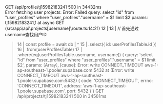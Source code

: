 GET /api/profile/tj15982183241 500 in 34432ms       
Error fetching user projects: Error: Failed query: select "id" from "user_profiles" where "user_profiles"."username" = $1 limit $2
params: tj15982183241,1
    at async GET (src\app\api\projects\[username]\route.ts:14:21)
  12 |
  13 |     // 首先通过username查找用户ID
> 14 |     const profile = await db
     |                     ^
  15 |       .select({ id: userProfilesTable.id })   
  16 |       .from(userProfilesTable)
  17 |       .where(eq(userProfilesTable.username, username)) {
  query: 'select "id" from "user_profiles" where "user_profiles"."username" = $1 limit $2',
  params: [Array],
  [cause]: Error: write CONNECT_TIMEOUT aws-1-ap-southeast-1.pooler.supabase.com:5432
      at <unknown> (Error: write CONNECT_TIMEOUT aws-1-ap-southeast-1.pooler.supabase.com:5432) {
    code: 'CONNECT_TIMEOUT',
    errno: 'CONNECT_TIMEOUT',
    address: 'aws-1-ap-southeast-1.pooler.supabase.com',
    port: 5432
  }
}
 GET /api/projects/tj15982183241 500 in 34501ms  